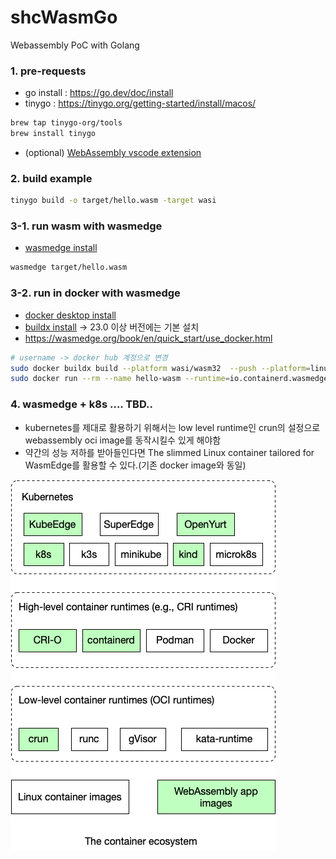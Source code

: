 # shcWasmGo
Webassembly PoC with Golang

### 1. pre-requests
- go install : https://go.dev/doc/install
- tinygo : https://tinygo.org/getting-started/install/macos/
``` bash
brew tap tinygo-org/tools
brew install tinygo
```
- (optional) [WebAssembly vscode extension](vscode:extension/dtsvet.vscode-wasm)

### 2. build example
``` bash
tinygo build -o target/hello.wasm -target wasi 
```

### 3-1. run wasm with wasmedge
- [wasmedge install](https://wasmedge.org/book/en/quick_start/install.html)
``` bash
wasmedge target/hello.wasm
```

### 3-2. run in docker with wasmedge
- [docker desktop install](https://docs.docker.com/desktop/install/mac-install/)
- [buildx install](https://docs.docker.com/build/architecture/#buildx) -> 23.0 이상 버전에는 기본 설치
- https://wasmedge.org/book/en/quick_start/use_docker.html

```bash
# username -> docker hub 계정으로 변경
sudo docker buildx build --platform wasi/wasm32  --push --platform=linux/amd64,linux/arm64 -t {username}/hellowasm:1.0 .
sudo docker run --rm --name hello-wasm --runtime=io.containerd.wasmedge.v1 --platform=wasi/wasm32 {username}/hellowasm:1.0

```


### 4. wasmedge + k8s .... TBD..
- kubernetes를 제대로 활용하기 위해서는 low level runtime인 crun의 설정으로 webassembly oci image를 동작시킬수 있게 해야함
- 약간의 성능 저하를 받아들인다면 The slimmed Linux container tailored for WasmEdge를 활용할 수 있다.(기존 docker image와 동일)

<img src="./kubernetes.png" />